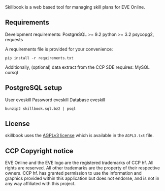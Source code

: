 Skillbook is a web based tool for managing skill plans for EVE Online. 


Requirements
---

Development requirements:
PostgreSQL >= 9.2
python >= 3.2
psycopg2, requests

A requirements file is provided for your convenience:

	pip install -r requirements.txt

Additionally, (optional) data extract from the CCP SDE requires:
MySQL
oursql


PostgreSQL setup
---

User eveskill
Password eveskill
Database eveskill

	bunzip2 skillbook.sql.bz2 | psql


License
---

skillbook uses the [AGPLv3 license](http://www.gnu.org/licenses/agpl-3.0.html) which is 
available in the `AGPL3.txt` file.


CCP Copyright notice
---

EVE Online and the EVE logo are the registered trademarks of CCP hf. All rights are reserved. 
All other trademarks are the property of their respective owners. CCP hf. has granted
permission to use the information and graphics provided within this application but does not 
endorse, and is not in any way affiliated with this project.
